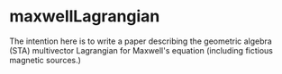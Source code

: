 # maxwellLagrangian

The intention here is to write a paper describing the geometric algebra (STA) multivector Lagrangian for Maxwell's equation (including fictious magnetic sources.)
